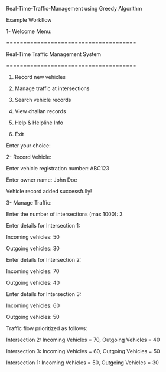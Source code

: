 Real-Time-Traffic-Management using Greedy Algorithm
 
 Example Workflow
 
 1- Welcome Menu:
 
 ======================================
 
  Real-Time Traffic Management System
  
======================================

1. Record new vehicles

2. Manage traffic at intersections

3. Search vehicle records

4. View challan records

5. Help & Helpline Info

6. Exit

Enter your choice:

2- Record Vehicle:

Enter vehicle registration number: ABC123

Enter owner name: John Doe

Vehicle record added successfully!

3- Manage Traffic:

Enter the number of intersections (max 1000): 3

Enter details for Intersection 1:

  Incoming vehicles: 50

  Outgoing vehicles: 30

Enter details for Intersection 2:

  Incoming vehicles: 70

  Outgoing vehicles: 40

Enter details for Intersection 3:

  Incoming vehicles: 60
  
  Outgoing vehicles: 50

Traffic flow prioritized as follows:

Intersection 2: Incoming Vehicles = 70, Outgoing Vehicles = 40

Intersection 3: Incoming Vehicles = 60, Outgoing Vehicles = 50

Intersection 1: Incoming Vehicles = 50, Outgoing Vehicles = 30

